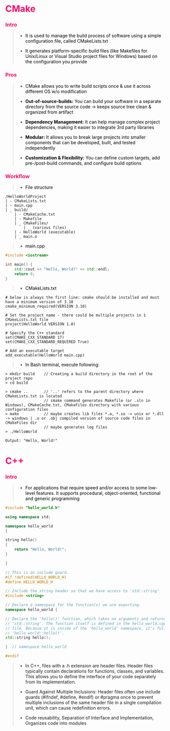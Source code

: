 <h1 style="color:#fc036b">CMake</h1>

<h3 style="color:#fc036b">Intro</h3>

> - <a style="color:#000000"> It is used to manage the build process of software using a simple configuration file, called CMakeLists.txt</a>
>
> - <a style="color:#000000">It generates platform-specific build files (like Makefiles for Unix/Linux or Visual Studio project files for Windows) based on the configuration you provide</a>

<h3 style="color:#fc036b">Pros</h3>

> - <a style="color:#000000">CMake allows you to write build scripts once & use it across different OS w/o modification</a>
>
> - <a style="color:#000000"><strong>Out-of-source-builds:</strong> You can build your software in a separate directory from the source code -> keeps source tree clean & organized from artifact</a>
>
> - <a style="color:#000000"><strong>Dependency Management:</strong> It can help manage complex project dependencies, making it easier to integrate 3rd party libraries</a>
>
> - <a style="color:#000000"><strong>Modular:</strong> It allows you to break large projects into smaller components that can be developed, built, and tested independently</a>
>
> - <a style="color:#000000"><strong>Customization & Flexibility:</strong> You can define custom targets, add pre-/post-build commands, and configure build options</a>

<h3 style="color:#fc036b">Workflow</h3>

> - <a style="color:#000000">File structure</a>

```
/HelloWorldProject
| - CMakeLists.txt
| - main.cpp
| _ build/
    | - CMakeCache.txt
    | - Makefile
    | _ CMakeFiles/
        | _ (various files)
    | - HelloWorld (executable)
    | _ main.o
```

> - <a style="color:#000000">main.cpp</a>

```cpp
#include <iostream>

int main() {
    std::cout << "Hello, World!" << std::endl;
    return 0;
}
```

> - <a style="color:#000000">CMakeLists.txt</a>

```
# below is always the first line: cmake should be installed and must have a minimum version of 3.10
cmake_minimum_required(VERSION 3.10)

# Set the project name - there could be multiple projects in 1 CMakeLists.txt file
project(HelloWorld VERSION 1.0)

# Specify the C++ standard
set(CMAKE_CXX_STANDARD 17)
set(CMAKE_CXX_STANDARD_REQUIRED True)

# Add an executable target
add_executable(HelloWorld main.cpp)

```

> - <a style="color:#000000">In Bash terminal, execute following: </a>

```
> mkdir build    // Creating a build directory in the root of the project repo
> cd build

> cmake ..       // '..' refers to the parent directory where CMakeLists.txt is located
                 // cmake command generates Makefile (or .sln in Windows), CMakeCache.txt, CMakeFiles directory with various configuration files
> make           // maybe creates lib files *.a, *.so -> unix or *.dll -> windows | .o or .obj compiled version of source code files in CMakeFiles dir
                 // maybe generates log files
> ./HelloWorld

Output: "Hello, World!"

```


<h1 style="color:#fc036b">C++</h1>

<h3 style="color:#fc036b">Intro</h3>

> - <a style="color:#000000">For applications that require speed and/or access to some low-level features. It supports procedural, object-oriented, functional and generic programming</a>

```cpp
#include "hello_world.h"

using namespace std;

namespace hello_world
{

string hello()
{
    return "Hello, World!";
}

}
```

```cpp
// This is an include guard.
#if !defined(HELLO_WORLD_H)
#define HELLO_WORLD_H

// Include the string header so that we have access to 'std::string'
#include <string>

// Declare a namespace for the function(s) we are exporting.
namespace hello_world {

// Declare the 'hello()' function, which takes no arguments and returns a
// 'std::string'. The function itself is defined in the hello_world.cpp source
// file. Because it is inside of the 'hello_world' namespace, it's full name is
// 'hello_world::hello()'.
std::string hello();

}  // namespace hello_world

#endif
```

> - <a>In C++, files with a .h extension are header files. Header files typically contain declarations for functions, classes, and variables. This allows you to define the interface of your code separately from its implementation.</a>
>
> - <a>Guard Against Multiple Inclusions: Header files often use include guards (#ifndef, #define, #endif) or #pragma once to prevent multiple inclusions of the same header file in a single compilation unit, which can cause redefinition errors.</a>
>
> - <a>Code reusability, Separation of Interface and Implementation, Organizes code into modules</a>

